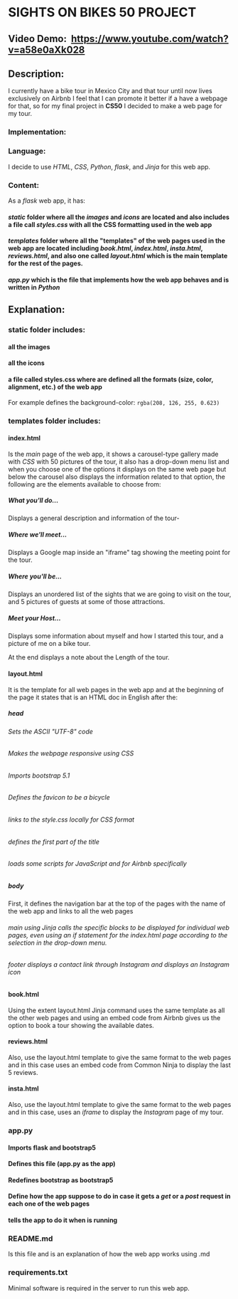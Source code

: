 # SIGHTS ON BIKES 50 PROJECT
## Video Demo:  <https://www.youtube.com/watch?v=a58e0aXk028>
## Description:
I currently have a bike tour in Mexico City and that tour until now lives exclusively on Airbnb I feel that I can promote it better if a have a webpage for that, so for my final project in **CS50** I decided to make a web page for my tour.
### Implementation:

### Language:

I decide to use *HTML*, *CSS*, *Python*, *flask*, and *Jinja* for this web app.

### Content:

As a *flask* web app, it has:

#### *static* folder where all the *images* and *icons* are located and also includes a file call *styles.css* with all the CSS formatting used in the web app

#### *templates* folder where all the "templates" of the web pages used in the web app are located including *book.html*, *index.html*, *insta.html*, *reviews.html*, and also one called *layout.html* which is the main template for the rest of the pages.

#### *app.py* which is the file that implements how the web app behaves and is written in *Python*

## Explanation:

### static folder includes:

#### all the images
#### all the icons
#### a file called styles.css where are defined all the formats (size, color, alignment, etc.) of the web app

For example defines the background-color: `rgba(208, 126, 255, 0.623)`

### templates folder includes:

#### index.html
Is the *main* page of the web app, it shows a carousel-type gallery made with *CSS* with 50 pictures of the tour, it also has a drop-down menu list and when you choose one of the options it displays on the same web page but below the carousel also displays the information related to that option, the following are the elements available to choose from:

##### What you'll do...

Displays a general description and information of the tour-

##### Where we'll meet...

Displays a Google map inside an "iframe" tag showing the meeting point for the tour.

##### Where you'll be...

Displays an unordered list of the sights that we are going to visit on the tour, and 5 pictures of guests at some of those attractions.

##### Meet your Host...

Displays some information about myself and how I started this tour, and a picture of me on a bike tour.

At the end displays a note about the Length of the tour.

#### layout.html

It is the template for all web pages in the web app and at the beginning of the page it states that is an HTML doc in English after the:

##### head

###### Sets the ASCII "UTF-8" code 
###### Makes the webpage responsive using *CSS*
###### Imports *bootstrap 5.1*
###### Defines the *favicon* to be a bicycle
###### links to the style.css locally for *CSS* format
###### defines the first part of the *title*
###### loads some scripts for JavaScript and for Airbnb specifically

##### body

First, it defines the navigation bar at the top of the pages with the name of the web app and links to all the web pages

###### main using Jinja calls the specific blocks to be displayed for individual web pages, even using an *if statement* for the index.html page according to the *selection* in the drop-down menu.

###### footer displays a contact link through Instagram and displays an Instagram icon


#### book.html

Using the extent layout.html Jinja command uses the same template as all the other web pages and using an embed code from Airbnb gives us the option to book a tour showing the available dates.

#### reviews.html


Also, use the layout.html template to give the same format to the web pages and in this case uses an embed code from Common Ninja to display the last 5 reviews.

#### insta.html 

Also, use the layout.html template to give the same format to the web pages and in this case, uses an *iframe* to display the *Instagram* page of my tour.

### app.py

#### Imports flask and bootstrap5
#### Defines this file (app.py as the app) 
#### Redefines bootstrap as bootstrap5
#### Define how the app suppose to do in case it gets a *get* or a *post* request in each one of the web pages
#### tells the app to do it when is running

### README.md

Is this file and is an explanation of how the web app works using .md

### requirements.txt

Minimal software is required in the server to run this web app.